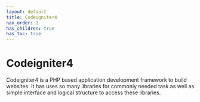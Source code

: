 ```yaml
---
layout: default
title: Codeigniter4
nav_order: 1
has_children: true
has_toc: true
---
```


# Codeigniter4

Codeigniter4 is a PHP based application development framework to build websites. It has uses so many libraries for commonly needed task as well as simple interface and logical structure to access these libraries. 

